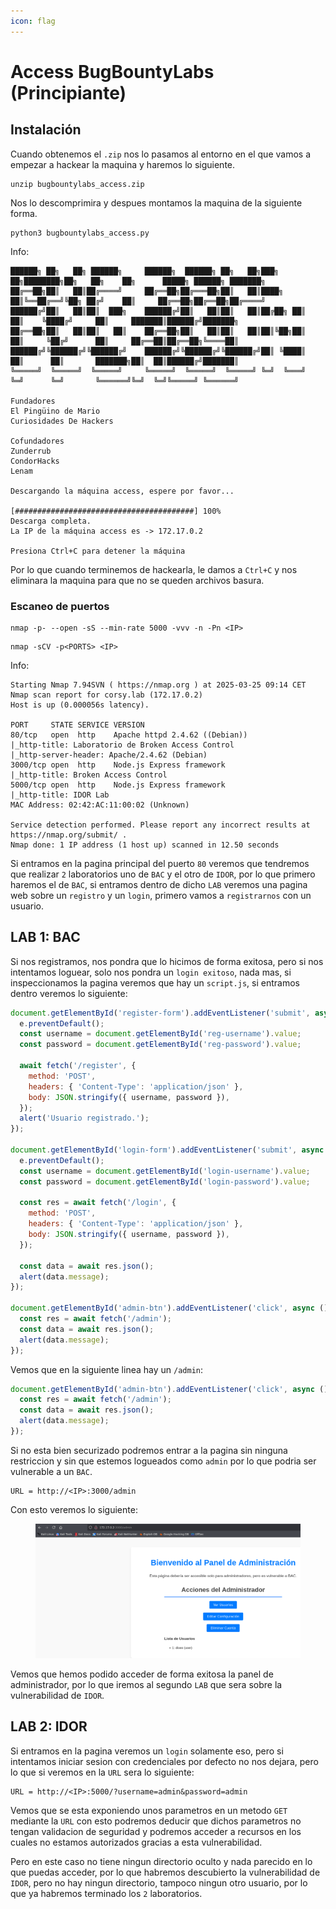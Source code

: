```yaml
---
icon: flag
---
```


# Access BugBountyLabs (Principiante)

## Instalación

Cuando obtenemos el `.zip` nos lo pasamos al entorno en el que vamos a empezar a hackear la maquina y haremos lo siguiente.

```shell
unzip bugbountylabs_access.zip
```

Nos lo descomprimira y despues montamos la maquina de la siguiente forma.

```shell
python3 bugbountylabs_access.py
```

Info:

```
██████╗ ██╗   ██╗ ██████╗     ██████╗  ██████╗ ██╗   ██╗███╗   ██╗████████╗██╗   ██╗    ██╗      █████╗ ██████╗ ███████╗
██╔══██╗██║   ██║██╔════╝     ██╔══██╗██╔═══██╗██║   ██║████╗  ██║╚══██╔══╝╚██╗ ██╔╝    ██║     ██╔══██╗██╔══██╗██╔════╝
██████╔╝██║   ██║██║  ███╗    ██████╔╝██║   ██║██║   ██║██╔██╗ ██║   ██║    ╚████╔╝     ██║     ███████║██████╔╝███████╗
██╔══██╗██║   ██║██║   ██║    ██╔══██╗██║   ██║██║   ██║██║╚██╗██║   ██║     ╚██╔╝      ██║     ██╔══██║██╔══██╗╚════██║
██████╔╝╚██████╔╝╚██████╔╝    ██████╔╝╚██████╔╝╚██████╔╝██║ ╚████║   ██║      ██║       ███████╗██║  ██║██████╔╝███████║
╚═════╝  ╚═════╝  ╚═════╝     ╚═════╝  ╚═════╝  ╚═════╝ ╚═╝  ╚═══╝   ╚═╝      ╚═╝       ╚══════╝╚═╝  ╚═╝╚═════╝ ╚══════╝

Fundadores
El Pingüino de Mario
Curiosidades De Hackers

Cofundadores
Zunderrub
CondorHacks
Lenam

Descargando la máquina access, espere por favor...

[########################################] 100%
Descarga completa.
La IP de la máquina access es -> 172.17.0.2

Presiona Ctrl+C para detener la máquina
```

Por lo que cuando terminemos de hackearla, le damos a `Ctrl+C` y nos eliminara la maquina para que no se queden archivos basura.

### Escaneo de puertos

```shell
nmap -p- --open -sS --min-rate 5000 -vvv -n -Pn <IP>
```

```shell
nmap -sCV -p<PORTS> <IP>
```

Info:

```
Starting Nmap 7.94SVN ( https://nmap.org ) at 2025-03-25 09:14 CET
Nmap scan report for corsy.lab (172.17.0.2)
Host is up (0.000056s latency).

PORT     STATE SERVICE VERSION
80/tcp   open  http    Apache httpd 2.4.62 ((Debian))
|_http-title: Laboratorio de Broken Access Control
|_http-server-header: Apache/2.4.62 (Debian)
3000/tcp open  http    Node.js Express framework
|_http-title: Broken Access Control
5000/tcp open  http    Node.js Express framework
|_http-title: IDOR Lab
MAC Address: 02:42:AC:11:00:02 (Unknown)

Service detection performed. Please report any incorrect results at https://nmap.org/submit/ .
Nmap done: 1 IP address (1 host up) scanned in 12.50 seconds
```

Si entramos en la pagina principal del puerto `80` veremos que tendremos que realizar `2` laboratorios uno de `BAC` y el otro de `IDOR`, por lo que primero haremos el de `BAC`, si entramos dentro de dicho `LAB` veremos una pagina web sobre un `registro` y un `login`, primero vamos a `registrarnos` con un usuario.

## LAB 1: BAC

Si nos registramos, nos pondra que lo hicimos de forma exitosa, pero si nos intentamos loguear, solo nos pondra un `login exitoso`, nada mas, si inspeccionamos la pagina veremos que hay un `script.js`, si entramos dentro veremos lo siguiente:

```js
document.getElementById('register-form').addEventListener('submit', async (e) => {
  e.preventDefault();
  const username = document.getElementById('reg-username').value;
  const password = document.getElementById('reg-password').value;

  await fetch('/register', {
    method: 'POST',
    headers: { 'Content-Type': 'application/json' },
    body: JSON.stringify({ username, password }),
  });
  alert('Usuario registrado.');
});

document.getElementById('login-form').addEventListener('submit', async (e) => {
  e.preventDefault();
  const username = document.getElementById('login-username').value;
  const password = document.getElementById('login-password').value;

  const res = await fetch('/login', {
    method: 'POST',
    headers: { 'Content-Type': 'application/json' },
    body: JSON.stringify({ username, password }),
  });

  const data = await res.json();
  alert(data.message);
});

document.getElementById('admin-btn').addEventListener('click', async () => {
  const res = await fetch('/admin');
  const data = await res.json();
  alert(data.message);
});
```

Vemos que en la siguiente linea hay un `/admin`:

```js
document.getElementById('admin-btn').addEventListener('click', async () => {
  const res = await fetch('/admin');
  const data = await res.json();
  alert(data.message);
});
```

Si no esta bien securizado podremos entrar a la pagina sin ninguna restriccion y sin que estemos logueados como `admin` por lo que podria ser vulnerable a un `BAC`.

```
URL = http://<IP>:3000/admin
```

Con esto veremos lo siguiente:

<figure><img src="../../.gitbook/assets/image (333).png" alt=""><figcaption></figcaption></figure>

Vemos que hemos podido acceder de forma exitosa la panel de administrador, por lo que iremos al segundo `LAB` que sera sobre la vulnerabilidad de `IDOR`.

## LAB 2: IDOR

Si entramos en la pagina veremos un `login` solamente eso, pero si intentamos iniciar sesion con credenciales por defecto no nos dejara, pero lo que si veremos en la `URL` sera lo siguiente:

```
URL = http://<IP>:5000/?username=admin&password=admin
```

Vemos que se esta exponiendo unos parametros en un metodo `GET` mediante la `URL` con esto podremos deducir que dichos parametros no tengan validacion de seguridad y podremos acceder a recursos en los cuales no estamos autorizados gracias a esta vulnerabilidad.

Pero en este caso no tiene ningun directorio oculto y nada parecido en lo que puedas acceder, por lo que habremos descubierto la vulnerabilidad de `IDOR`, pero no hay ningun directorio, tampoco ningun otro usuario, por lo que ya habremos terminado los `2` laboratorios.
